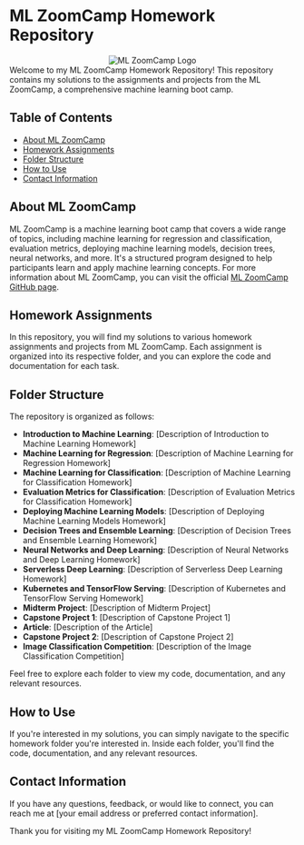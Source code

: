 # ML ZoomCamp Homework Repository
<div align="center">
  <img src="https://github.com/DataTalksClub/machine-learning-zoomcamp/raw/master/images/zoomcamp.jpg" alt="ML ZoomCamp Logo">
</div>
Welcome to my ML ZoomCamp Homework Repository! This repository contains my solutions to the assignments and projects from the ML ZoomCamp, a comprehensive machine learning boot camp.

## Table of Contents

- [About ML ZoomCamp](#about-ml-zoomcamp)
- [Homework Assignments](#homework-assignments)
- [Folder Structure](#folder-structure)
- [How to Use](#how-to-use)
- [Contact Information](#contact-information)

## About ML ZoomCamp

ML ZoomCamp is a machine learning boot camp that covers a wide range of topics, including machine learning for regression and classification, evaluation metrics, deploying machine learning models, decision trees, neural networks, and more. It's a structured program designed to help participants learn and apply machine learning concepts.
For more information about ML ZoomCamp, you can visit the official [ML ZoomCamp GitHub page](https://github.com/DataTalksClub/machine-learning-zoomcamp).

## Homework Assignments

In this repository, you will find my solutions to various homework assignments and projects from ML ZoomCamp. Each assignment is organized into its respective folder, and you can explore the code and documentation for each task.

## Folder Structure

The repository is organized as follows:

- **Introduction to Machine Learning**: [Description of Introduction to Machine Learning Homework]
- **Machine Learning for Regression**: [Description of Machine Learning for Regression Homework]
- **Machine Learning for Classification**: [Description of Machine Learning for Classification Homework]
- **Evaluation Metrics for Classification**: [Description of Evaluation Metrics for Classification Homework]
- **Deploying Machine Learning Models**: [Description of Deploying Machine Learning Models Homework]
- **Decision Trees and Ensemble Learning**: [Description of Decision Trees and Ensemble Learning Homework]
- **Neural Networks and Deep Learning**: [Description of Neural Networks and Deep Learning Homework]
- **Serverless Deep Learning**: [Description of Serverless Deep Learning Homework]
- **Kubernetes and TensorFlow Serving**: [Description of Kubernetes and TensorFlow Serving Homework]
- **Midterm Project**: [Description of Midterm Project]
- **Capstone Project 1**: [Description of Capstone Project 1]
- **Article**: [Description of the Article]
- **Capstone Project 2**: [Description of Capstone Project 2]
- **Image Classification Competition**: [Description of the Image Classification Competition]

Feel free to explore each folder to view my code, documentation, and any relevant resources.

## How to Use

If you're interested in my solutions, you can simply navigate to the specific homework folder you're interested in. Inside each folder, you'll find the code, documentation, and any relevant resources.

## Contact Information

If you have any questions, feedback, or would like to connect, you can reach me at [your email address or preferred contact information].

Thank you for visiting my ML ZoomCamp Homework Repository!
